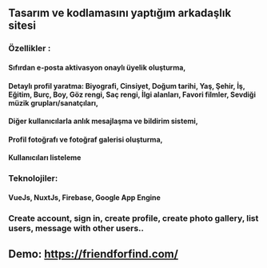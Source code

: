 ## Tasarım ve kodlamasını yaptığım arkadaşlık sitesi

### Özellikler :
#### Sıfırdan e-posta aktivasyon onaylı üyelik oluşturma,
#### Detaylı profil yaratma: Biyografi, Cinsiyet, Doğum tarihi, Yaş, Şehir, İş, Eğitim, Burç, Boy, Göz rengi, Saç rengi, İlgi alanları, Favori filmler, Sevdiği müzik grupları/sanatçıları,
#### Diğer kullanıcılarla anlık mesajlaşma ve bildirim sistemi,
#### Profil fotoğrafı ve fotoğraf galerisi oluşturma,
#### Kullanıcıları listeleme

### Teknolojiler: 
#### VueJs, NuxtJs, Firebase, Google App Engine

### Create account, sign in, create profile, create photo gallery, list users, message with other users..

## Demo: https://friendforfind.com/
